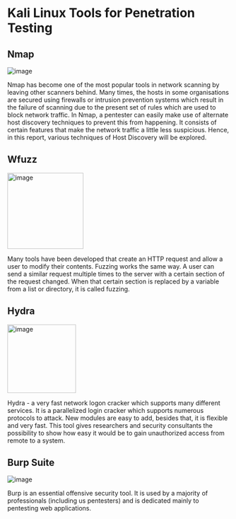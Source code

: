 # Kali Linux Tools for Penetration Testing

## Nmap

![image](https://github.com/khoinguyenpham/Kali-linux-for-penetration-testing/assets/108651467/a415237d-c703-4f52-8c70-7427c052c696)

Nmap has become one of the most popular tools in network scanning by leaving other scanners behind. Many times, the hosts in some organisations are secured using firewalls or intrusion prevention systems which result in the failure of scanning due to the present set of rules which are used to block network traffic.
In Nmap, a pentester can easily make use of alternate host discovery techniques to prevent this from happening. It consists of certain features that make the network traffic a little less suspicious. Hence, in this report, various techniques of Host Discovery will be explored.

## Wfuzz

<img width="172" alt="image" src="https://github.com/khoinguyenpham/Kali-linux-for-penetration-testing/assets/108651467/e6284acc-58fb-4365-9ac2-affd0f024129">

Many tools have been developed that create an HTTP request and allow a user to modify their contents. Fuzzing works the same way. A user can send a similar request multiple times to the server with a certain section of the request changed. When that certain section is replaced by a variable from a list or directory, it is called fuzzing.

## Hydra

<img width="155" alt="image" src="https://github.com/khoinguyenpham/Kali-linux-for-penetration-testing/assets/108651467/414062fa-a5e5-4e0a-b0d2-3eb904f81520">

Hydra - a very fast network logon cracker which supports many different services. It is a parallelized login cracker which supports numerous protocols to attack. New modules are easy to add, besides that, it is flexible and very fast. This tool gives researchers and security
consultants the possibility to show how easy it would be to gain unauthorized access from remote to a system.

## Burp Suite

![image](https://github.com/khoinguyenpham/Kali-linux-for-penetration-testing/assets/108651467/9cdb5893-e70d-4cfb-8c2d-3f2b838cf4ac)


Burp is an essential offensive security tool. It is used by a majority of professionals (including us pentesters) and is dedicated mainly to pentesting web applications.
